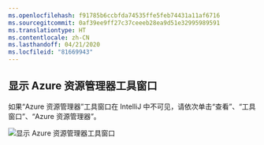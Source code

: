 ```yaml
---
ms.openlocfilehash: f91785b6ccbfda74535ffe5feb74431a11af6716
ms.sourcegitcommit: 0af39ee9ff27c37ceeeb28ea9d51e32995989591
ms.translationtype: HT
ms.contentlocale: zh-CN
ms.lasthandoff: 04/21/2020
ms.locfileid: "81669943"
---
```

## <a name="displaying-the-azure-explorer-tool-window"></a>显示 Azure 资源管理器工具窗口

如果“Azure 资源管理器”工具窗口在 IntelliJ 中不可见，请依次单击“查看”、“工具窗口”、“Azure 资源管理器”。    

![显示 Azure 资源管理器工具窗口](../media/show-azure-explorer/show-az-exp-01.png)

